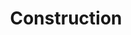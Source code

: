 ---
title: Construction
crosslinks:
- accessdoors
- Concrete
- DIY
- redditrequest
- OSHA
- BuildingCodes
- AskEngineers
- Futurology
- civilengineering
- woodworking
- skookum
- BlueCollarWomen
- dating
- architecture
- interestingasfuck
- videos
- sales
- Revu
---